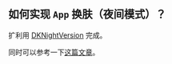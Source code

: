 ## 如何实现 `App` 换肤（夜间模式）？


扩利用 [DKNightVersion](https://github.com/Draveness/DKNightVersion) 完成。


同时可以参考一下[这篇文章](https://juejin.im/post/5af93d276fb9a07acf5644d3)。


